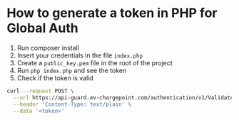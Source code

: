 
# How to generate a token in PHP for Global Auth

1. Run composer install
2. Insert your credentials in the file `index.php`
3. Create a `public_key.pem` file in the root of the project
4. Run `php index.php` and see the token
5. Check if the token is valid


```bash
curl --request POST \
  --url https://api-guard.ev-chargepoint.com/authentication/v1/ValidateToken \
  --header 'Content-Type: text/plain' \
  --data '<token>'
```
